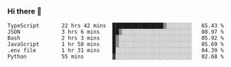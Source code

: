 ### Hi there 👋

<!--START_SECTION:waka-->

```text
TypeScript       22 hrs 42 mins  ████████████████▒░░░░░░░░   65.43 %
JSON             3 hrs 6 mins    ██▒░░░░░░░░░░░░░░░░░░░░░░   08.97 %
Bash             2 hrs 3 mins    █▒░░░░░░░░░░░░░░░░░░░░░░░   05.92 %
JavaScript       1 hr 58 mins    █▒░░░░░░░░░░░░░░░░░░░░░░░   05.69 %
.env file        1 hr 31 mins    █░░░░░░░░░░░░░░░░░░░░░░░░   04.39 %
Python           55 mins         ▓░░░░░░░░░░░░░░░░░░░░░░░░   02.68 %
```

<!--END_SECTION:waka-->

<!--
**arlenxuzj/arlenxuzj** is a ✨ _special_ ✨ repository because its `README.md` (this file) appears on your GitHub profile.

Here are some ideas to get you started:

- 🔭 I’m currently working on ...
- 🌱 I’m currently learning ...
- 👯 I’m looking to collaborate on ...
- 🤔 I’m looking for help with ...
- 💬 Ask me about ...
- 📫 How to reach me: ...
- 😄 Pronouns: ...
- ⚡ Fun fact: ...
-->
